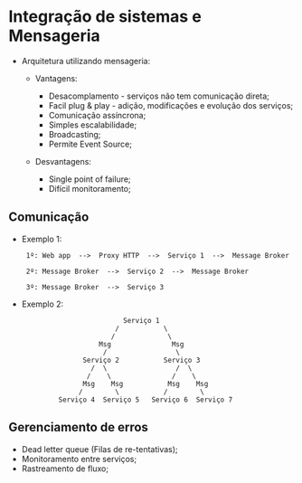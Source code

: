 # Integração de sistemas e Mensageria

 - Arquitetura utilizando mensageria:

   - Vantagens:

     - Desacomplamento - serviços não tem comunicação direta;
     - Facil plug & play - adição, modificações e evolução dos serviços;
     - Comunicação assíncrona;
     - Simples escalabilidade;
     - Broadcasting;
     - Permite Event Source;

   - Desvantagens:

     - Single point of failure;
     - Difícil monitoramento;

## Comunicação

 - Exemplo 1:

        1º: Web app  -->  Proxy HTTP  -->  Serviço 1  -->  Message Broker

        2º: Message Broker  -->  Serviço 2  -->  Message Broker

        3º: Message Broker  -->  Serviço 3

 - Exemplo 2:

                                Serviço 1
                              /           \
                             /             \
                          Msg               Msg
                           /                 \
                      Serviço 2           Serviço 3
                        /  \                 /  \
                       /    \               /    \
                      Msg    Msg           Msg    Msg
                     /        \           /        \
                Serviço 4  Serviço 5   Serviço 6  Serviço 7

## Gerenciamento de erros

 - Dead letter queue (Filas de re-tentativas);
 - Monitoramento entre serviços;
 - Rastreamento de fluxo;
